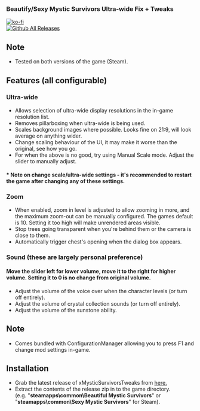 ### Beautify/Sexy Mystic Survivors Ultra-wide Fix + Tweaks

[![ko-fi](https://ko-fi.com/img/githubbutton_sm.svg)](https://ko-fi.com/F2F2DI3WA)<br>
[![Github All Releases](https://img.shields.io/github/downloads/p1xel8ted/xMysticSurvivorsTweaks/total.svg)](https://github.com/p1xel8ted/xMysticSurvivorsTweaks/releases)

## Note

- Tested on both versions of the game (Steam).

## Features (all configurable)
### Ultra-wide
- Allows selection of ultra-wide display resolutions in the in-game resolution list.
- Removes pillarboxing when ultra-wide is being used.
- Scales background images where possible. Looks fine on 21:9, will look average on anything wider.
- Change scaling behaviour of the UI, it may make it worse than the original, see how you go.
- For when the above is no good, try using Manual Scale mode. Adjust the slider to manually adjust.

#### * Note on change scale/ultra-wide settings - it's recommended to restart the game after changing any of these settings.

### Zoom
- When enabled, zoom in level is adjusted to allow zooming in more, and the maximum zoom-out can be manually configured. The games default is 10. Setting it too high will make unrendered areas visible.
- Stop trees going transparent when you're behind them or the camera is close to them.
- Automatically trigger chest's opening when the dialog box appears.
### Sound (these are largely personal preference)
#### Move the slider left for lower volume, move it to the right for higher volume. Setting it to 0 is no change from original volume.
- Adjust the volume of the voice over when the character levels (or turn off entirely).
- Adjust the volume of crystal collection sounds (or turn off entirely).
- Adjust the volume of the sunstone ability.

## Note
- Comes bundled with ConfigurationManager allowing you to press F1 and change mod settings in-game.

## Installation
- Grab the latest release of xMysticSurvivorsTweaks from [here.](https://github.com/p1xel8ted/xMysticSurvivorsTweaks/releases)
- Extract the contents of the release zip in to the game directory.<br />(e.g. "**steamapps\common\Beautiful Mystic Survivors**" or "**steamapps\common\Sexy Mystic Survivors**" for Steam).
